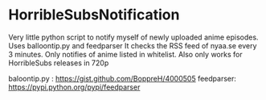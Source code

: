 # HorribleSubsNotification
Very little python script to notify myself of newly uploaded anime episodes. Uses balloontip.py and feedparser
It checks the RSS feed of nyaa.se every 3 minutes. Only notifies of anime listed in whitelist. Also only works for HorribleSubs releases in 720p

baloontip.py : https://gist.github.com/BoppreH/4000505
feedparser: https://pypi.python.org/pypi/feedparser

